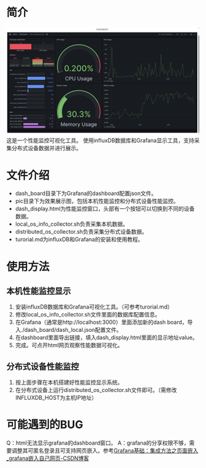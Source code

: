 # 简介
![](./pic/local_display.png)
这是一个性能监控可视化工具。
使用influxDB数据库和Grafana显示工具，支持采集分布式设备数据并进行展示。

# 文件介绍
- dash_board目录下为Grafana的dashboard配置json文件。
- pic目录下为效果展示图，包括本机性能监控和分布式设备性能监控。
- dash_display.html为性能监控窗口，头部有一个按钮可以切换到不同的设备数据。
- local_os_info_collector.sh负责采集本机数据。
- distributed_os_collector.sh负责采集分布式设备数据。
- turorial.md为influxDB和Grafana的安装和使用教程。
# 使用方法
## 本机性能监控显示
1. 安装influxDB数据库和Grafana可视化工具。（可参考turorial.md）
2. 修改local_os_info_collector.sh文件里面的数据库配置信息。
3. 在Grafana（通常是http://localhost:3000）里面添加新的dash board，导入./dash_board/dash_local.json配置文件。
4. 在dashboard里面导出链接，填入dash_display.html里面的显示地址value。
5. 完成。可点开html网页观察性能数据可视化。
## 分布式设备性能监控
1. 按上面步骤在本机搭建好性能监控显示系统。
2. 在分布式设备上运行distributed_os_collector.sh文件即可。（需修改INFLUXDB_HOST为主机IP地址）
# 可能遇到的BUG
Q：html无法显示grafana的dashboard窗口。
A：grafana的分享权限不够，需要调整其可匿名登录且可支持网页嵌入。参考[Grafana基础：集成方法之页面嵌入_grafana嵌入自己网页-CSDN博客](https://blog.csdn.net/liumiaocn/article/details/104047314)
